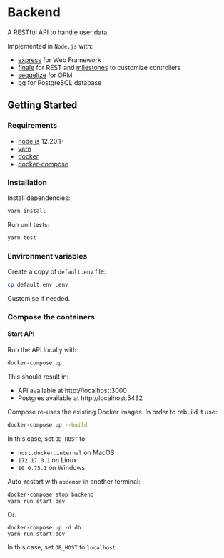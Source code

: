 # Backend

A RESTful API to handle user data.

Implemented in `Node.js` with:
* [express](http://expressjs.com/) for Web Framework
* [finale](https://github.com/tommybananas/finale) for REST and [milestones](https://github.com/tommybananas/finale/blob/master/docs/Milestones.md) to customize controllers
* [sequelize](https://sequelize.org/) for ORM
* [pg](https://github.com/brianc/node-postgres) for PostgreSQL database

Getting Started
---------------

### Requirements

- [node.js][node] 12.20.1+
- [yarn][yarn]
- [docker][docker]
- [docker-compose][docker-compose]

[node]: https://nodejs.org/en/download/
[yarn]: https://classic.yarnpkg.com/en/docs/install
[docker]: https://docs.docker.com/install/
[docker-compose]: https://docs.docker.com/compose/install/

### Installation

Install dependencies:

```sh
yarn install
```

Run unit tests:

```sh
yarn test
```

### Environment variables

Create a copy of `default.env` file:

```sh
cp default.env .env
```

Customise if needed.

### Compose the containers

#### Start API

Run the API locally with:

```sh
docker-compose up
```

This should result in:
* API available at http://localhost:3000
* Postgres available at http://localhost:5432

Compose re-uses the existing Docker images. In order to rebuild it use:

```sh
docker-compose up --build
```
In this case, set `DB_HOST` to:
- `host.docker.internal` on MacOS
- `172.17.0.1` on Linux
- `10.0.75.1` on Windows

Auto-restart with `nodemon` in another terminal:
```sh
docker-compose stop backend
yarn run start:dev
```
Or:
```
docker-compose up -d db
yarn run start:dev
```
In this case, set `DB_HOST` to `localhost`
